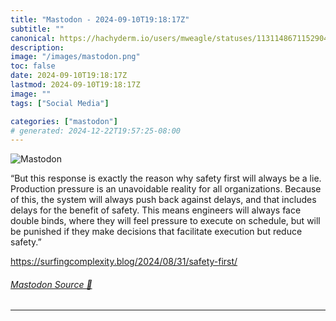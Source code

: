 ```yaml
---
title: "Mastodon - 2024-09-10T19:18:17Z"
subtitle: ""
canonical: https://hachyderm.io/users/mweagle/statuses/113114867115290452
description:
image: "/images/mastodon.png"
toc: false
date: 2024-09-10T19:18:17Z
lastmod: 2024-09-10T19:18:17Z
image: ""
tags: ["Social Media"]

categories: ["mastodon"]
# generated: 2024-12-22T19:57:25-08:00
---
```

![Mastodon](/images/mastodon.png)

<p>“But this response is exactly the reason why safety first will always be a lie. Production pressure is an unavoidable reality for all organizations. Because of this, the system will always push back against delays, and that includes delays for the benefit of safety. This means engineers will always face double binds, where they will feel pressure to execute on schedule, but will be punished if they make decisions that facilitate execution but reduce safety.”</p><p><a href="https://surfingcomplexity.blog/2024/08/31/safety-first/" target="_blank" rel="nofollow noopener noreferrer" translate="no"><span class="invisible">https://</span><span class="ellipsis">surfingcomplexity.blog/2024/08</span><span class="invisible">/31/safety-first/</span></a></p>


###### [Mastodon Source 🐘](https://hachyderm.io/@mweagle/113114867115290452)

___
